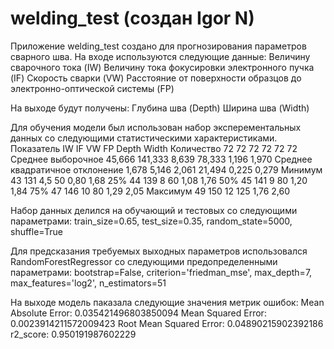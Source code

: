 # welding_test (создан Igor N)
Приложение welding_test создано для прогнозирования параметров сварного шва.
На входе используются следующие данные:
        Величину сварочного тока (IW)
        Величину тока фокусировки электронного пучка (IF)
        Скорость сварки (VW)
        Расстояние от поверхности образцов до электронно-оптической системы (FP)

На выходе будут получены:
        Глубина шва (Depth)
        Ширина шва (Width)

Для обучения модели был использован набор эксперементальных данных со следующими статистическими характеристиками.
Показатель	                IW	IF	VW	FP	Depth	Width
Количество	                72	72	72	72	72	72
Среднее выборочное	        45,666	141,333	8,639	78,333	1,196	1,970
Среднее квадратичное отклонение	1,678	5,146	2,061	21,494	0,225	0,279
Минимум	                        43	131	4,5	50	0,80	1,68
25%	                        44	139	8	60	1,08	1,76
50%	                        45	141	9	80	1,20	1,84
75%	                        47	146	10	80	1,29	2,05
Максимум	                49	150	12	125	1,76	2,60

Набор данных делился на обучающий и тестовых со следующими параметрами:
                train_size=0.65,
                test_size=0.35,
                random_state=5000,
                shuffle=True

Для предсказания требуемых выходных параметров использовался 
                RandomForestRegressor
со следующими предопределенными параметрами:
                bootstrap=False, 
                сriterion='friedman_mse', 
                max_depth=7,
                max_features='log2', 
                n_estimators=51

На выходе модель паказала следующие значения метрик ошибок:
                Mean Absolute Error: 0.035421496803850094
                Mean Squared Error: 0.0023914211572009423
                Root Mean Squared Error: 0.04890215902392186
                r2_score: 0.950191987602229
